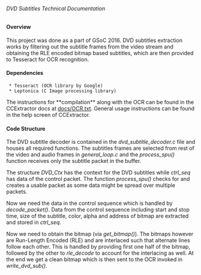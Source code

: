###### DVD Subtitles Technical Documentation

#### Overview

This project was done as a part of GSoC 2016. DVD subtitles extraction
works by filtering out the subtitle frames from the video stream and
obtaining the RLE encoded bitmap based subtitles, which are then
provided to Tesseract for OCR recognition.

#### Dependencies

` * Tesseract (OCR library by Google)`\
` * Leptonica (C Image processing library)`

The instructions for \*\*compilation\*\* along with the OCR can be found
in the CCExtractor docs at
[docs/OCR.txt](https://github.com/CCExtractor/ccextractor/blob/master/docs/OCR.txt).
General usage instructions can be found in the help screen of
CCExtractor.

#### Code Structure

The DVD subtitle decoder is contained in the *dvd\_subtitle\_decoder.c*
file and houses all required functions. The subtitles frames are
selected from rest of the video and audio frames in *general\_loop.c*
and the *process\_spu()* function receives only the subtitle packet in
the buffer.

The structure *DVD\_Ctx* has the context for the DVD subtitles while
*ctrl\_seq* has data of the control packet. The function
*process\_spu()* checks for and creates a usable packet as some data
might be spread over multiple packets.

Now we need the data in the control sequence which is handled by
*decode\_packet()*. Data from the control sequence including start and
stop time, size of the subtitle, color, alpha and address of bitmap are
extracted and stored in *ctrl\_seq*.

Now we need to obtain the bitmap (via *get\_bitmap()*). The bitmaps
however are Run-Length Encoded (RLE) and are interlaced such that
alternate lines follow each other. This is handled by providing first
one half of the bitmap, followed by the other to *rle\_decode* to
account for the interlacing as well. At the end we get a clean bitmap
which is then sent to the OCR invoked in *write\_dvd\_sub()*.
